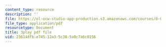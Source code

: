 ```yaml
---
content_type: resource
description: ''
file: https://ol-ocw-studio-app-production.s3.amazonaws.com/courses/8-03sc-physics-iii-vibrations-and-waves-fall-2016/23614dfbe74512a35c385a0c7a6c0156_T2n6fVybLcU.pdf
file_type: application/pdf
resourcetype: Document
title: 3play pdf file
uid: 23614dfb-e745-12a3-5c38-5a0c7a6c0156
---
```

